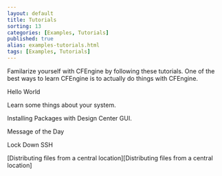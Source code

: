 ```yaml
---
layout: default
title: Tutorials
sorting: 13
categories: [Examples, Tutorials]
published: true
alias: examples-tutorials.html
tags: [Examples, Tutorials]
---
```


Familarize yourself with CFEngine by following these tutorials. One of the best
ways to learn CFEngine is to actually do things with CFEngine.

Hello World

Learn some things about your system.

Installing Packages with Design Center GUI.

Message of the Day

Lock Down SSH

[Distributing files from a central location][Distributing files from a central location]

